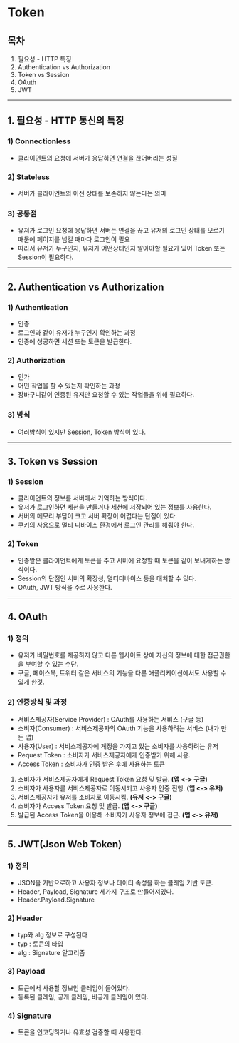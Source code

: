 # Token

## 목차
1. 필요성 - HTTP 특징
2. Authentication vs Authorization
3. Token vs Session
3. OAuth
4. JWT

---

## 1. 필요성 - HTTP 통신의 특징
### 1) Connectionless
- 클라이언트의 요청에 서버가 응답하면 연결을 끊어버리는 성질

### 2) Stateless
- 서버가 클라이언트의 이전 상태를 보존하지 않는다는 의미

### 3) 공통점
- 유저가 로그인 요청에 응답하면 서버는 연결을 끊고 유저의 로그인 상태를 모르기 때문에 페이지를 넘길 때마다 로그인이 필요
- 따라서 유저가 누구인지, 유저가 어떤상태인지 알아야할 필요가 있어 Token 또는 Session이 필요하다.

---

## 2. Authentication vs Authorization
### 1) Authentication
- 인증
- 로그인과 같이 유저가 누구인지 확인하는 과정
- 인증에 성공하면 세션 또는 토큰을 발급한다.

### 2) Authorization
- 인가
- 어떤 작업을 할 수 있는지 확인하는 과정
- 장바구니같이 인증된 유저만 요청할 수 있는 작업들을 위해 필요하다.

### 3) 방식
- 여러방식이 있지만 Session, Token 방식이 있다.

---

## 3. Token vs Session
### 1) Session
- 클라이언트의 정보를 서버에서 기억하는 방식이다.
- 유저가 로그인하면 세션을 만들거나 세션에 저장되어 있는 정보를 사용한다.
- 서버의 메모리 부담이 크고 서버 확장이 어렵다는 단점이 있다.
- 쿠키의 사용으로 멀티 디바이스 환경에서 로그인 관리를 해줘야 한다.

### 2) Token
- 인증받은 클라이언트에게 토큰을 주고 서버에 요청할 때 토큰을 같이 보내게하는 방식이다.
- Session의 단점인 서버의 확장성, 멀티디바이스 등을 대처할 수 있다.
- OAuth, JWT 방식을 주로 사용한다.

---

## 4. OAuth
### 1) 정의
- 유저가 비밀번호를 제공하지 않고 다른 웹사이트 상에 자신의 정보에 대한 접근권한을 부여할 수 있는 수단.
- 구글, 페이스북, 트위터  같은 서비스의 기능을 다른 애플리케이션에서도 사용할 수 있게 한것.

### 2) 인증방식 및 과정
- 서비스제공자(Service Provider) : OAuth를 사용하는 서비스 (구글 등)
- 소비자(Consumer) : 서비스제공자의 OAuth 기능을 사용하려는 서비스 (내가 만든 앱)
- 사용자(User) : 서비스제공자에 계정을 가지고 있는 소비자를 사용하려는 유저
- Request Token : 소비자가 서비스제공자에게 인증받기 위해 사용.
- Access Token : 소비자가 인증 받은 후에 사용하는 토큰

1. 소비자가 서비스제공자에게 Request Token 요청 및 발급. **(앱 <-> 구글)**
2. 소비자가 사용자를 서비스제공자로 이동시키고 사용자 인증 진행. **(앱 <-> 유저)**
3. 서비스제공자가 유저를 소비자로 이동시킴. **(유저 <-> 구글)**
4. 소비자가 Access Token 요청 및 발급. **(앱 <-> 구글)**
5. 발급된 Access Token을 이용해 소비자가 사용자 정보에 접근. **(앱 <-> 유저)**


---

## 5. JWT(Json Web Token)
### 1) 정의
- JSON을 기반으로하고 사용자 정보나 데이터 속성을 하는 클레임 기반 토큰.
- Header, Payload, Signature 세가지 구조로 만들어져있다.
- Header.Payload.Signature

### 2) Header
- typ와 alg 정보로 구성된다
- typ : 토큰의 타입
- alg : Signature 알고리즘

### 3) Payload
- 토큰에서 사용할 정보인 클레임이 들어있다.
- 등록된 클레임, 공개 클레임, 비공개 클레임이 있다.

### 4) Signature
- 토큰을 인코딩하거나 유효성 검증할 때 사용한다.